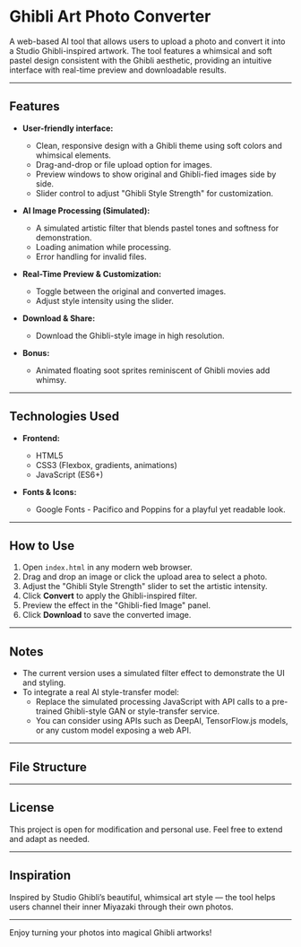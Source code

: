 # Ghibli Art Photo Converter

A web-based AI tool that allows users to upload a photo and convert it into a Studio Ghibli-inspired artwork. The tool features a whimsical and soft pastel design consistent with the Ghibli aesthetic, providing an intuitive interface with real-time preview and downloadable results.

---

## Features

- **User-friendly interface:**
  - Clean, responsive design with a Ghibli theme using soft colors and whimsical elements.
  - Drag-and-drop or file upload option for images.
  - Preview windows to show original and Ghibli-fied images side by side.
  - Slider control to adjust "Ghibli Style Strength" for customization.

- **AI Image Processing (Simulated):**
  - A simulated artistic filter that blends pastel tones and softness for demonstration.
  - Loading animation while processing.
  - Error handling for invalid files.

- **Real-Time Preview & Customization:**
  - Toggle between the original and converted images.
  - Adjust style intensity using the slider.

- **Download & Share:**
  - Download the Ghibli-style image in high resolution.

- **Bonus:**
  - Animated floating soot sprites reminiscent of Ghibli movies add whimsy.
  
---

## Technologies Used

- **Frontend:**
  - HTML5
  - CSS3 (Flexbox, gradients, animations)
  - JavaScript (ES6+)

- **Fonts & Icons:**
  - Google Fonts - Pacifico and Poppins for a playful yet readable look.

---

## How to Use

1. Open `index.html` in any modern web browser.
2. Drag and drop an image or click the upload area to select a photo.
3. Adjust the "Ghibli Style Strength" slider to set the artistic intensity.
4. Click **Convert** to apply the Ghibli-inspired filter.
5. Preview the effect in the "Ghibli-fied Image" panel.
6. Click **Download** to save the converted image.

---

## Notes

- The current version uses a simulated filter effect to demonstrate the UI and styling.
- To integrate a real AI style-transfer model:
  - Replace the simulated processing JavaScript with API calls to a pre-trained Ghibli-style GAN or style-transfer service.
  - You can consider using APIs such as DeepAI, TensorFlow.js models, or any custom model exposing a web API.
  
---

## File Structure

---

## License

This project is open for modification and personal use. Feel free to extend and adapt as needed.

---

## Inspiration

Inspired by Studio Ghibli’s beautiful, whimsical art style — the tool helps users channel their inner Miyazaki through their own photos.

---

Enjoy turning your photos into magical Ghibli artworks!
